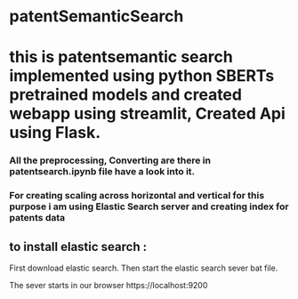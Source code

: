 # patentSemanticSearch

# this is patentsemantic search implemented using python SBERTs pretrained models and created webapp using streamlit, Created Api using Flask.

### All the preprocessing, Converting are there in patentsearch.ipynb file have a look into it.

### For creating scaling across horizontal and vertical for this purpose i am using Elastic Search server and creating index for patents data

## to install elastic search :

  First download elastic search. Then start the elastic search sever bat file.

  The sever starts in our browser https://localhost:9200
